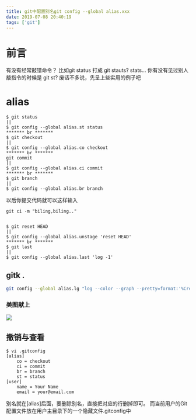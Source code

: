 ```yaml
---
title: git中配置别名git config --global alias.xxx
date: 2019-07-08 20:40:19
tags: ['git']
---
```

# 前言
有没有经常敲错命令？
比如git status 打成 git stauts? stats...
你有没有见过别人敲指令的时候是 git st?
废话不多说，先呈上些实用的例子吧
# alias
``` shell
$ git status
||
$ git config --global alias.st status
******* br *******
$ git checkout
||
$ git config --global alias.co checkout
******* br *******
git commit
||
$ git config --global alias.ci commit
******* br *******
$ git branch
||
$ git config --global alias.br branch
```
以后你提交代码就可以这样输入
```
git ci -m "biling,biling.."
```
```

$ git reset HEAD
||
$ git config --global alias.unstage 'reset HEAD'
******* br *******
$ git last
||
$ git config --global alias.last 'log -1'

```
## gitk .
``` bash
git config --global alias.lg "log --color --graph --pretty=format:'%Cred%h%Creset -%C(yellow)%d%Creset %s %Cgreen(%cr) %C(bold blue)<%an>%Creset' --abbrev-commit"
```
### 美图献上

![]('https://github.com/chengheai/review-demo-image/blob/master/WX20190708-205604@2x.png?raw=true')

## 撤销与查看
```
$ vi .gitconfig
[alias]
    co = checkout
    ci = commit
    br = branch
    st = status
[user]
    name = Your Name
    email = your@email.com
```
别名就在[alias]后面，要删除别名，直接把对应的行删掉即可。
而当前用户的Git配置文件放在用户主目录下的一个隐藏文件.gitconfig中


